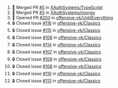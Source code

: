 <!--START_SECTION:activity-->
1. 🎉 Merged PR [#5](https://github.com/XAuthSystems/TypeScript/pull/5) in [XAuthSystems/TypeScript](https://github.com/XAuthSystems/TypeScript)
2. 🎉 Merged PR [#3](https://github.com/XAuthSystems/mongo/pull/3) in [XAuthSystems/mongo](https://github.com/XAuthSystems/mongo)
3. 💪 Opened PR [#203](https://github.com/offensive-vk/UntilEverything/pull/203) in [offensive-vk/UntilEverything](https://github.com/offensive-vk/UntilEverything)
4. 🔒 Closed issue [#116](https://github.com/offensive-vk/Classics/issues/116) in [offensive-vk/Classics](https://github.com/offensive-vk/Classics)
5. 🔒 Closed issue [#115](https://github.com/offensive-vk/Classics/issues/115) in [offensive-vk/Classics](https://github.com/offensive-vk/Classics)
6. 🔒 Closed issue [#106](https://github.com/offensive-vk/Classics/issues/106) in [offensive-vk/Classics](https://github.com/offensive-vk/Classics)
7. 🔒 Closed issue [#114](https://github.com/offensive-vk/Classics/issues/114) in [offensive-vk/Classics](https://github.com/offensive-vk/Classics)
8. 🔒 Closed issue [#107](https://github.com/offensive-vk/Classics/issues/107) in [offensive-vk/Classics](https://github.com/offensive-vk/Classics)
9. 🔒 Closed issue [#109](https://github.com/offensive-vk/Classics/issues/109) in [offensive-vk/Classics](https://github.com/offensive-vk/Classics)
10. 🔒 Closed issue [#108](https://github.com/offensive-vk/Classics/issues/108) in [offensive-vk/Classics](https://github.com/offensive-vk/Classics)
11. 🔒 Closed issue [#110](https://github.com/offensive-vk/Classics/issues/110) in [offensive-vk/Classics](https://github.com/offensive-vk/Classics)
12. 🔒 Closed issue [#113](https://github.com/offensive-vk/Classics/issues/113) in [offensive-vk/Classics](https://github.com/offensive-vk/Classics)
<!--END_SECTION:activity-->